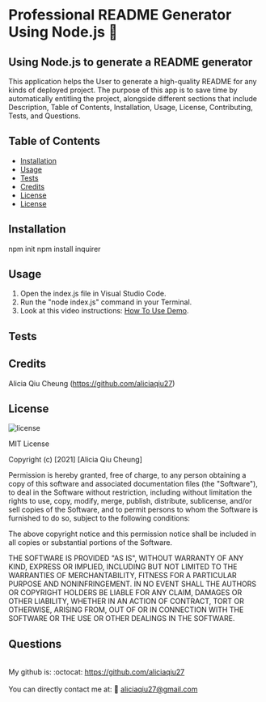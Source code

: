 # Professional README Generator Using Node.js :wave:

##  Using Node.js to generate a README generator
This application helps the User to generate a high-quality README for any kinds of deployed project. The purpose of this app is to save time by automatically entitling the project, alongside different sections that include Description, Table of Contents, Installation, Usage, License, Contributing, Tests, and Questions. 


## Table of Contents
* [Installation](#Installation)
* [Usage](#Usage)
* [Tests](#Tests)
* [Credits](#Credits)
* [License](#License)
* [License](#Questions)


## Installation
npm init
npm install inquirer


## Usage 
1) Open the index.js file in Visual Studio Code.
2) Run the "node index.js" command in your Terminal.
3) Look at this video instructions: [How To Use Demo](How-To-Use.PNG). 

## Tests

## Credits
Alicia Qiu Cheung (https://github.com/aliciaqiu27)


## License
![license](https://img.shields.io/badge/License-MIT-brightgreen)

MIT License

Copyright (c) [2021] [Alicia Qiu Cheung]

Permission is hereby granted, free of charge, to any person obtaining a copy
of this software and associated documentation files (the "Software"), to deal
in the Software without restriction, including without limitation the rights
to use, copy, modify, merge, publish, distribute, sublicense, and/or sell
copies of the Software, and to permit persons to whom the Software is
furnished to do so, subject to the following conditions:

The above copyright notice and this permission notice shall be included in all
copies or substantial portions of the Software.

THE SOFTWARE IS PROVIDED "AS IS", WITHOUT WARRANTY OF ANY KIND, EXPRESS OR
IMPLIED, INCLUDING BUT NOT LIMITED TO THE WARRANTIES OF MERCHANTABILITY,
FITNESS FOR A PARTICULAR PURPOSE AND NONINFRINGEMENT. IN NO EVENT SHALL THE
AUTHORS OR COPYRIGHT HOLDERS BE LIABLE FOR ANY CLAIM, DAMAGES OR OTHER
LIABILITY, WHETHER IN AN ACTION OF CONTRACT, TORT OR OTHERWISE, ARISING FROM,
OUT OF OR IN CONNECTION WITH THE SOFTWARE OR THE USE OR OTHER DEALINGS IN THE
SOFTWARE.

## Questions
<br> My github is: :octocat: https://github.com/aliciaqiu27</br>
<br>You can directly contact me at: :e-mail: aliciaqiu27@gmail.com</br>
